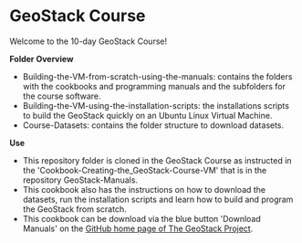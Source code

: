# GeoStack Course
Welcome to the 10-day GeoStack Course!

**Folder Overview**
- Building-the-VM-from-scratch-using-the-manuals: contains the folders with the cookbooks and programming manuals and the subfolders for the course software.
- Building-the-VM-using-the-installation-scripts: the installations scripts to build the GeoStack quickly on an Ubuntu Linux Virtual Machine.
- Course-Datasets: contains the folder structure to download datasets.


**Use**
- This repository folder is cloned in the GeoStack Course as instructed in the 'Cookbook-Creating-the_GeoStack-Course-VM' that is in the repository GeoStack-Manuals. 
- This cookbook also has the instructions on how to download the datasets, run the installation scripts and learn how to build and program the GeoStack from scratch. 
- This cookbook can be download via the blue button 'Download Manuals' on the [GitHub home page of The GeoStack Project](https://The-GeoStack-Project.github.io).
